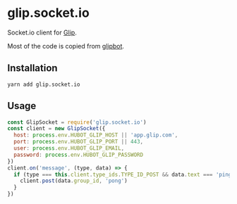 # glip.socket.io

Socket.io client for [Glip](https://glip.com).

Most of the code is copied from [glipbot](https://github.com/jstrinko/glipbot).


## Installation

```
yarn add glip.socket.io
```


## Usage

```javascript
const GlipSocket = require('glip.socket.io')
const client = new GlipSocket({
  host: process.env.HUBOT_GLIP_HOST || 'app.glip.com',
  port: process.env.HUBOT_GLIP_PORT || 443,
  user: process.env.HUBOT_GLIP_EMAIL,
  password: process.env.HUBOT_GLIP_PASSWORD
})
client.on('message', (type, data) => {
  if (type === this.client.type_ids.TYPE_ID_POST && data.text === 'ping') {
    client.post(data.group_id, 'pong')
  }
})
```
